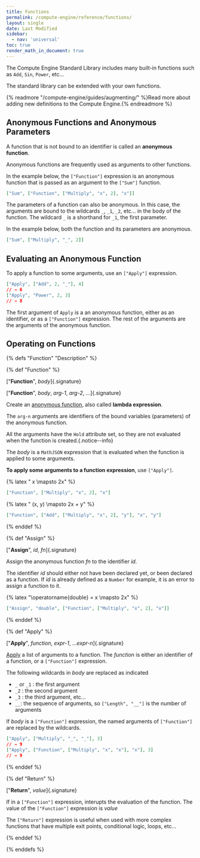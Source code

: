 ```yaml
---
title: Functions
permalink: /compute-engine/reference/functions/
layout: single
date: Last Modified
sidebar:
  - nav: 'universal'
toc: true
render_math_in_document: true
---
```


The Compute Engine Standard Library includes many built-in functions such as
`Add`, `Sin`, `Power`, etc...

The standard library can be extended with your own functions.

{% readmore "/compute-engine/guides/augmenting/" %}Read more about adding new
definitions to the Compute Engine.{% endreadmore %}

## Anonymous Functions and Anonymous Parameters

A function that is not bound to an identifier is called an **anonymous
function**.

Anonymous functions are frequently used as arguments to other functions.

In the example below, the `["Function"]` expression is an anonymous function
that is passed as an argument to the `["Sum"]` function.

```json example
["Sum", ["Function", ["Multiply", "x", 2], "x"]]
```

The parameters of a function can also be anonymous. In this case, the arguments
are bound to the wildcards `_`, `_1`, `_2`, etc... in the body of the function.
The wildcard `_` is a shorthand for `_1`, the first parameter.

In the example below, both the function and its parameters are anonymous.

```json example
["Sum", ["Multiply", "_", 2]]
```

## Evaluating an Anonymous Function

To apply a function to some arguments, use an `["Apply"]` expression.

```json example
["Apply", ["Add", 2, "_"], 4]
// ➔ 6
["Apply", "Power", 2, 3]
// ➔ 8
```

The first argument of `Apply` is a an anonymous function, either as an
identifier, or as a `["Function"]` expression. The rest of the arguments are the
arguments of the anonymous function.

## Operating on Functions

{% defs "Function" "Description" %}

{% def "Function" %}

[&quot;**Function**&quot;, _body_]{.signature}

[&quot;**Function**&quot;, _body_, _arg-1_, _arg-2_, ...]{.signature}

Create an
[anonymous function](https://en.wikipedia.org/wiki/Anonymous_function), also
called **lambda expression**.

The `arg-n` arguments are identifiers of the bound variables (parameters) of the
anonymous function.

All the arguments have the `Hold` attribute set, so they are not evaluated when
the function is created.{.notice--info}

The _body_ is a `MathJSON` expression that is evaluated when the function is
applied to some arguments.

**To apply some arguments to a function expression**, use `["Apply"]`.

{% latex " x \\mapsto 2x" %}

```json example
["Function", ["Multiply", "x", 2], "x"]
```

{% latex " (x, y) \\mapsto 2x + y" %}

```json example
["Function", ["Add", ["Multiply", "x", 2], "y"], "x", "y"]
```

{% enddef %}

{% def "Assign" %}

[&quot;**Assign**&quot;, _id_, _fn_]{.signature}

Assign the anonymous function _fn_ to the identifier _id_.

The identifier _id_ should either not have been declared yet, or been declared
as a function. If _id_ is already defined as a `Number` for example, it is an
error to assign a function to it.

{% latex "\\operatorname{double} = x \\mapsto 2x" %}

```json example
["Assign", "double", ["Function", ["Multiply", "x", 2], "x"]]
```

{% enddef %}

{% def "Apply" %}

[&quot;**Apply**&quot;, _function_, _expr-1_, ..._expr-n_]{.signature}

[Apply](https://en.wikipedia.org/wiki/Apply) a list of arguments to a function.
The _function_ is either an identifier of a function, or a `["Function"]`
expression.

The following wildcards in _body_ are replaced as indicated

- `_` or `_1` : the first argument
- `_2` : the second argument
- `_3` : the third argument, etc...
- `__`: the sequence of arguments, so `["Length", "__"]` is the number of
  arguments

If _body_ is a `["Function"]` expression, the named arguments of `["Function"]`
are replaced by the wildcards.

```json example
["Apply", ["Multiply", "_", "_"], 3]
// ➔ 9
["Apply", ["Function", ["Multiply", "x", "x"], "x"], 3]
// ➔ 9
```

{% enddef %}

{% def "Return" %}

[&quot;**Return**&quot;, _value_]{.signature}

If in a `["Function"]` expression, interupts the evaluation of the function. The
value of the `["Function"]` expression is _value_

The `["Return"]` expression is useful when used with more complex functions that
have multiple exit points, conditional logic, loops, etc...

{% enddef %}

{% enddefs %}
